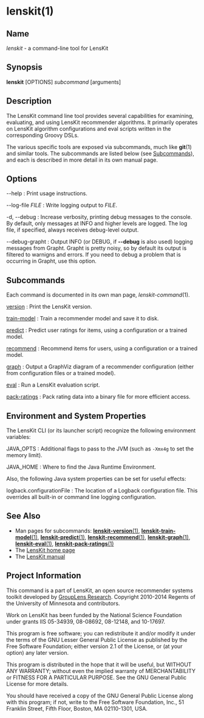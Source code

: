 # lenskit(1)

## Name

*lenskit* - a command-line tool for LensKit

## Synopsis

**lenskit** [OPTIONS] *subcommand* [arguments]

## Description

The LensKit command line tool provides several capabilities for examining, evaluating, and using
LensKit recommender algorithms.  It primarily operates on LensKit algorithm configurations and
eval scripts written in the corresponding Groovy DSLs.

The various specific tools are exposed via subcommands, much like **git**(1) and similar tools.
The subcommands are listed below (see [Subcommands](#Subcommands)), and each is described in more
detail in its own manual page.

## Options

--help
:   Print usage instructions.

--log-file *FILE*
:   Write logging output to *FILE*.

-d, --debug
:   Increase verbosity, printing debug messages to the console.  By default, only messages at INFO
    and higher levels are logged.  The log file, if specified, always receives debug-level output.

--debug-grapht
:   Output INFO (or DEBUG, if **--debug** is also used) logging messages from Grapht.  Grapht is
    pretty noisy, so by default its output is filtered to warnigns and errors.  If you need to
    debug a problem that is occurring in Grapht, use this option.

## Subcommands

Each command is documented in its own man page, *lenskit-command*(1).

[version](lenskit-version.1.html)
:   Print the LensKit version.

[train-model](lenskit-train-model.1.html)
:   Train a recommender model and save it to disk.

[predict](lenskit-predict.1.html)
:   Predict user ratings for items, using a configuration or a trained model.

[recommend](lenskit-recommend.1.html)
:   Recommend items for users, using a configuration or a trained model.

[graph](lenskit-graph.1.html)
:   Output a GraphViz diagram of a recommender configuration (either from configuration files or a
    trained model).

[eval](lenskit-eval.1.html)
:   Run a LensKit evaluation script.

[pack-ratings](lenskit-pack-ratings.1.html)
:   Pack rating data into a binary file for more efficient access.

## Environment and System Properties

The LensKit CLI (or its launcher script) recognize the following environment variables:

JAVA_OPTS
:   Additional flags to pass to the JVM (such as `-Xmx4g` to set the memory limit).

JAVA_HOME
:   Where to find the Java Runtime Environment.

Also, the following Java system properties can be set for useful effects:

logback.configurationFile
:   The location of a Logback configuration file.  This overrides all built-in or command line
    logging configuration.

## See Also

-  Man pages for subcommands: [**lenskit-version**(1)](lenskit-version.1.html),
   [**lenskit-train-model**(1)](lenskit-train-model.1.html),
   [**lenskit-predict**(1)](lenskit-predict.1.html),
   [**lenskit-recommend**(1)](lenskit-recommend.1.html),
   [**lenskit-graph**(1)](lenskit-graph.1.html),
   [**lenskit-eval**(1)](lenskit-eval.1.html),
   [**lenskit-pack-ratings**(1)](lenskit-pack-ratings.1.html)
-  The [LensKit home page](http://lenskit.grouplens.org)
-  The [LensKit manual](http://github.com/grouplens/lenskit/wiki/Manual)

## Project Information

This command is a part of LensKit, an open source recommender systems toolkit
developed by [GroupLens Research](http://grouplens.org).
Copyright 2010-2014 Regents of the University of Minnesota and contributors.

Work on LensKit has been funded by the National Science Foundation under
grants IIS 05-34939, 08-08692, 08-12148, and 10-17697.

This program is free software; you can redistribute it and/or modify
it under the terms of the GNU Lesser General Public License as
published by the Free Software Foundation; either version 2.1 of the
License, or (at your option) any later version.

This program is distributed in the hope that it will be useful, but WITHOUT
ANY WARRANTY; without even the implied warranty of MERCHANTABILITY or FITNESS
FOR A PARTICULAR PURPOSE. See the GNU General Public License for more
details.

You should have received a copy of the GNU General Public License along with
this program; if not, write to the Free Software Foundation, Inc., 51
Franklin Street, Fifth Floor, Boston, MA 02110-1301, USA.

